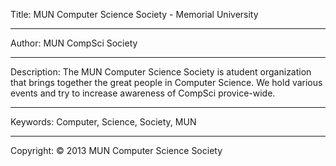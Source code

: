 ﻿Title: MUN Computer Science Society - Memorial University

----

Author: MUN CompSci Society

----

Description: The MUN Computer Science Society is atudent organization that brings together the great people in Computer Science. We hold various events and try to increase awareness of CompSci provice-wide.

----

Keywords: Computer, Science, Society, MUN

----

Copyright: © 2013 MUN Computer Science Society
